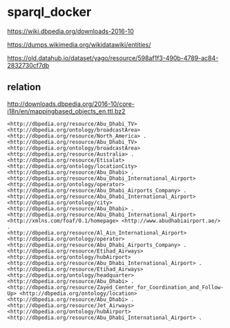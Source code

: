 # sparql_docker

https://wiki.dbpedia.org/downloads-2016-10

https://dumps.wikimedia.org/wikidatawiki/entities/

https://old.datahub.io/dataset/yago/resource/598af1f3-490b-4789-ac84-2832730cf7db

## relation

http://downloads.dbpedia.org/2016-10/core-i18n/en/mappingbased_objects_en.ttl.bz2

```
<http://dbpedia.org/resource/Abu_Dhabi_TV> <http://dbpedia.org/ontology/broadcastArea> <http://dbpedia.org/resource/North_America> .
<http://dbpedia.org/resource/Abu_Dhabi_TV> <http://dbpedia.org/ontology/broadcastArea> <http://dbpedia.org/resource/Australia> .
<http://dbpedia.org/resource/Etisalat> <http://dbpedia.org/ontology/locationCity> <http://dbpedia.org/resource/Abu_Dhabi> .
<http://dbpedia.org/resource/Abu_Dhabi_International_Airport> <http://dbpedia.org/ontology/operator> <http://dbpedia.org/resource/Abu_Dhabi_Airports_Company> .
<http://dbpedia.org/resource/Abu_Dhabi_International_Airport> <http://dbpedia.org/ontology/city> <http://dbpedia.org/resource/Abu_Dhabi> .
<http://dbpedia.org/resource/Abu_Dhabi_International_Airport> <http://xmlns.com/foaf/0.1/homepage> <http://www.abudhabiairport.ae/> .
<http://dbpedia.org/resource/Al_Ain_International_Airport> <http://dbpedia.org/ontology/operator> <http://dbpedia.org/resource/Abu_Dhabi_Airports_Company> .
<http://dbpedia.org/resource/Etihad_Airways> <http://dbpedia.org/ontology/hubAirport> <http://dbpedia.org/resource/Abu_Dhabi_International_Airport> .
<http://dbpedia.org/resource/Etihad_Airways> <http://dbpedia.org/ontology/headquarter> <http://dbpedia.org/resource/Abu_Dhabi> .
<http://dbpedia.org/resource/Zayed_Center_for_Coordination_and_Follow-Up> <http://dbpedia.org/ontology/location> <http://dbpedia.org/resource/Abu_Dhabi> .
<http://dbpedia.org/resource/Jet_Airways> <http://dbpedia.org/ontology/hubAirport> <http://dbpedia.org/resource/Abu_Dhabi_International_Airport> .
```
